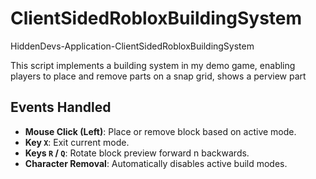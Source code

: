 # ClientSidedRobloxBuildingSystem
HiddenDevs-Application-ClientSidedRobloxBuildingSystem

This script implements a building system in my demo game, enabling players to place and remove parts on a snap grid, shows a perview part

## Events Handled

- **Mouse Click (Left)**: Place or remove block based on active mode.
- **Key `X`**: Exit current mode.
- **Keys `R` / `Q`**: Rotate block preview forward n backwards.
- **Character Removal**: Automatically disables active build modes.
